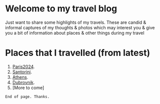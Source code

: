 

# Welcome to my travel blog

Just want to share some highlights of my travels. These are candid & informal captures of my thoughts & photos which may interest you & give you a bit of information about places & other things during my travel

# Places that I travelled (from latest)


1. [Paris2024](./paris2024.md).
2. [Santorini](./santorini.md).
3. [Athens](./athens.md).
4. [Dubrovnik](./Dubrovnik.md).
5. [More to come]


```
End of page. Thanks.
```

